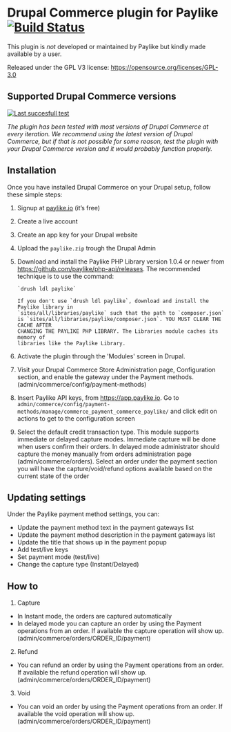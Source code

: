 # Drupal Commerce plugin for Paylike [![Build Status](https://travis-ci.org/paylike/plugin-drupal-commerce-7.x.svg?branch=master)](https://travis-ci.org/paylike/plugin-drupal-commerce-7.x)
This plugin is *not* developed or maintained by Paylike but kindly made
available by a user.

Released under the GPL V3 license: https://opensource.org/licenses/GPL-3.0

## Supported Drupal Commerce versions

[![Last succesfull test](https://log.derikon.ro/api/v1/log/read?tag=drupalcommerce7&view=svg&label=DrupalCommerce&key=ecommerce&background=00b4ff)](https://log.derikon.ro/api/v1/log/read?tag=drupalcommerce7&view=html)

*The plugin has been tested with most versions of Drupal Commerce at every iteration. We recommend using the latest version of Drupal Commerce, but if that is not possible for some reason, test the plugin with your Drupal Commerce version and it would probably function properly.*


## Installation

Once you have installed Drupal Commerce on your Drupal setup, follow these simple steps:
  1. Signup at [paylike.io](https://paylike.io) (it’s free)
   1. Create a live account
   1. Create an app key for your Drupal website
   1. Upload the ```paylike.zip``` trough the Drupal Admin
   1. Download and install the Paylike PHP Library version 1.0.4 or newer
          from https://github.com/paylike/php-api/releases. The recommended technique is
          to use the command:

          `drush ldl paylike`

          If you don't use `drush ldl paylike`, download and install the Paylike library in
          `sites/all/libraries/paylike` such that the path to `composer.json`
          is `sites/all/libraries/paylike/composer.json`. YOU MUST CLEAR THE CACHE AFTER
          CHANGING THE PAYLIKE PHP LIBRARY. The Libraries module caches its memory of
          libraries like the Paylike Library.
   1. Activate the plugin through the 'Modules' screen in Drupal.
   1.  Visit your Drupal Commerce Store Administration page, Configuration
       section, and enable the gateway under the Payment methods.
       (admin/commerce/config/payment-methods)
   1. Insert Paylike API keys, from https://app.paylike.io.
       Go to `admin/commerce/config/payment-methods/manage/commerce_payment_commerce_paylike/` and click edit on actions to get to the configuration screen
   1. Select the default credit transaction type. This module supports immediate
              or delayed capture modes. Immediate capture will be done when users confirm
              their orders. In delayed mode administrator should capture the money manually from
              orders administration page (admin/commerce/orders). Select an order under the payment section you will have the capture/void/refund options available based on the current state of the order


## Updating settings

Under the Paylike payment method settings, you can:
 * Update the payment method text in the payment gateways list
 * Update the payment method description in the payment gateways list
 * Update the title that shows up in the payment popup 
 * Add test/live keys
 * Set payment mode (test/live)
 * Change the capture type (Instant/Delayed)
 
 ## How to
 
 1. Capture
 * In Instant mode, the orders are captured automatically
 * In delayed mode you can capture an order by using the Payment operations from an order. If available the capture operation will show up. (admin/commerce/orders/ORDER_ID/payment)
 2. Refund
   * You can refund an order by using the Payment operations from an order. If available the refund operation will show up. (admin/commerce/orders/ORDER_ID/payment)
 3. Void
   * You can void an order by using the Payment operations from an order. If available the void operation will show up. (admin/commerce/orders/ORDER_ID/payment)
